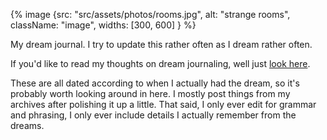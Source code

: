 
{% image {src: "src/assets/photos/rooms.jpg", alt: "strange rooms", className: "image", widths: [300, 600] } %}


My dream journal. I try to update this rather often as I dream rather often.

If you'd like to read my thoughts on dream journaling, well just [look here](/blog/why_dream.html). 

These are all dated according to when I actually had the dream, so it's probably worth looking around in here. I mostly post things from my archives after polishing it up a little.
That said, I only ever edit for grammar and phrasing, I only ever include details I actually remember from the dreams.
